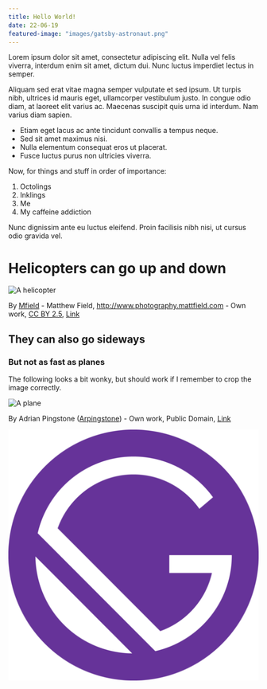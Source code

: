 ```yaml
---
title: Hello World!
date: 22-06-19
featured-image: "images/gatsby-astronaut.png"
---
```


Lorem ipsum dolor sit amet, consectetur adipiscing elit. Nulla vel felis viverra, interdum enim sit amet, dictum dui. Nunc luctus imperdiet lectus in semper.

Aliquam sed erat vitae magna semper vulputate et sed ipsum. Ut turpis nibh, ultrices id mauris eget, ullamcorper vestibulum justo. In congue odio diam, at laoreet elit varius ac. Maecenas suscipit quis urna id interdum. Nam varius diam sapien.

- Etiam eget lacus ac ante tincidunt convallis a tempus neque.
- Sed sit amet maximus nisi.
- Nulla elementum consequat eros ut placerat.
- Fusce luctus purus non ultricies viverra.

Now, for things and stuff in order of importance:

1. Octolings
2. Inklings
3. Me
4. My caffeine addiction

Nunc dignissim ante eu luctus eleifend. Proin facilisis nibh nisi, ut cursus odio gravida vel.

# Helicopters can go up and down

![A helicopter](https://upload.wikimedia.org/wikipedia/commons/7/78/LAPD_Bell_206_Jetranger.jpg)

By <a href="https://en.wikipedia.org/wiki/User:Mfield" class="extiw" title="en:User:Mfield">Mfield</a> - Matthew Field, <a rel="nofollow" class="external free" href="http://www.photography.mattfield.com">http://www.photography.mattfield.com</a> - <span class="int-own-work" lang="en">Own work</span>, <a href="https://creativecommons.org/licenses/by/2.5" title="Creative Commons Attribution 2.5">CC BY 2.5</a>, <a href="https://commons.wikimedia.org/w/index.php?curid=3481646">Link</a>

## They can also go sideways

### But not as fast as planes

The following looks a bit wonky, but should work if I remember to crop the image correctly.

<div class="full-width">

![A plane](https://upload.wikimedia.org/wikipedia/commons/f/fc/Tarom.b737-700.yr-bgg.arp.jpg)

</div>

By Adrian Pingstone (<a href="//commons.wikimedia.org/wiki/User:Arpingstone" title="User:Arpingstone">Arpingstone</a>) - <span class="int-own-work" lang="en">Own work</span>, Public Domain, <a href="https://commons.wikimedia.org/w/index.php?curid=2688685">Link</a>

![A very dapper astronaut](../../images/gatsby-icon.png)
